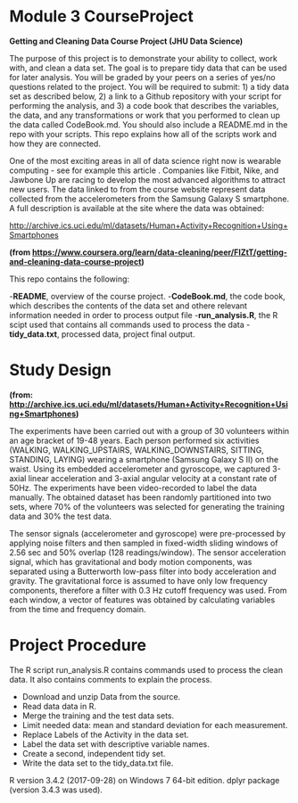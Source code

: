 # Module 3 CourseProject
**Getting and Cleaning Data Course Project (JHU Data Science)**

The purpose of this project is to demonstrate your ability to collect, work with, and clean a data set. The goal is to prepare tidy data that can be used for later analysis. You will be graded by your peers on a series of yes/no questions related to the project. You will be required to submit: 1) a tidy data set as described below, 2) a link to a Github repository with your script for performing the analysis, and 3) a code book that describes the variables, the data, and any transformations or work that you performed to clean up the data called CodeBook.md. You should also include a README.md in the repo with your scripts. This repo explains how all of the scripts work and how they are connected.

One of the most exciting areas in all of data science right now is wearable computing - see for example this article . Companies like Fitbit, Nike, and Jawbone Up are racing to develop the most advanced algorithms to attract new users. The data linked to from the course website represent data collected from the accelerometers from the Samsung Galaxy S smartphone. A full description is available at the site where the data was obtained:

http://archive.ics.uci.edu/ml/datasets/Human+Activity+Recognition+Using+Smartphones

**(from https://www.coursera.org/learn/data-cleaning/peer/FIZtT/getting-and-cleaning-data-course-project)**

This repo contains the following:

-**README**, overview of the course project.
-**CodeBook.md**, the code book, which describes the contents of the data set and othere relevant information needed in order to process output file
-**run_analysis.R**, the R scipt used that contains all commands used to process the data
-**tidy_data.txt**, processed data, project final output.

# Study Design

**(from: http://archive.ics.uci.edu/ml/datasets/Human+Activity+Recognition+Using+Smartphones)**

The experiments have been carried out with a group of 30 volunteers within an age bracket of 19-48 years. Each person performed six activities (WALKING, WALKING_UPSTAIRS, WALKING_DOWNSTAIRS, SITTING, STANDING, LAYING) wearing a smartphone (Samsung Galaxy S II) on the waist. Using its embedded accelerometer and gyroscope, we captured 3-axial linear acceleration and 3-axial angular velocity at a constant rate of 50Hz. The experiments have been video-recorded to label the data manually. The obtained dataset has been randomly partitioned into two sets, where 70% of the volunteers was selected for generating the training data and 30% the test data. 

The sensor signals (accelerometer and gyroscope) were pre-processed by applying noise filters and then sampled in fixed-width sliding windows of 2.56 sec and 50% overlap (128 readings/window). The sensor acceleration signal, which has gravitational and body motion components, was separated using a Butterworth low-pass filter into body acceleration and gravity. The gravitational force is assumed to have only low frequency components, therefore a filter with 0.3 Hz cutoff frequency was used. From each window, a vector of features was obtained by calculating variables from the time and frequency domain.

# Project Procedure

The R script run_analysis.R contains commands used to process the clean data. It also contains comments to explain the process. 

- Download and unzip Data from the source.
- Read data data in R.
- Merge the training and the test data sets.
- Limit needed data: mean and standard deviation for each measurement.
- Replace Labels of the Activity in the data set.
- Label the data set with descriptive variable names.
- Create a second, independent tidy set.
- Write the data set to the tidy_data.txt file.

R version 3.4.2 (2017-09-28) on Windows 7 64-bit edition. dplyr package (version 3.4.3 was used).
